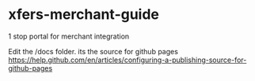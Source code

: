 # xfers-merchant-guide
1 stop portal for merchant integration

Edit the /docs folder. its the source for github pages https://help.github.com/en/articles/configuring-a-publishing-source-for-github-pages 
